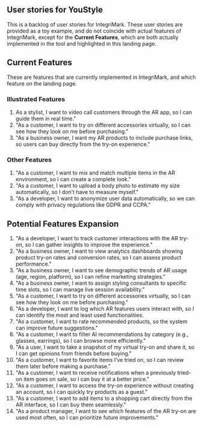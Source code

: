 ## User stories for YouStyle
This is a backlog of user stories for IntegriMark. These user stories are provided as a toy example, and do not coincide with actual features of IntegriMark, except for the **Current Features**, which are both actually implemented in the tool and highlighted in this landing page.

## Current Features

These are features that are currently implemented in IntegriMark, and which feature on the landing page.

### Illustrated Features

1. As a stylist, I want to video call customers through the AR app, so I can guide them in real time."
2. "As a customer, I want to try on different accessories virtually, so I can see how they look on me before purchasing."
3. "As a business owner, I want my AR products to include purchase links, so users can buy directly from the try-on experience."


### Other Features
1. "As a customer, I want to mix and match multiple items in the AR environment, so I can create a complete look."
2. "As a customer, I want to upload a body photo to estimate my size automatically, so I don’t have to measure myself."
3. "As a developer, I want to anonymize user data automatically, so we can comply with privacy regulations like GDPR and CCPA."


## Potential Features Expansion

1. "As a developer, I want to track customer interactions with the AR try-on, so I can gather insights to improve the experience."
2. "As a business owner, I want to view analytics dashboards showing product try-on rates and conversion rates, so I can assess product performance."
3. "As a business owner, I want to see demographic trends of AR usage (age, region, platform), so I can refine marketing strategies."
4. "As a business owner, I want to assign styling consultants to specific time slots, so I can manage live session availability."
5. "As a customer, I want to try on different accessories virtually, so I can see how they look on me before purchasing."
6. "As a developer, I want to log which AR features users interact with, so I can identify the most and least used functionalities.
7. "As a customer, I want to rate recommended products, so the system can improve future suggestions."
8. "As a customer, I want to filter AI recommendations by category (e.g., glasses, earrings), so I can browse more efficiently."
9. "As a user, I want to take a snapshot of my virtual try-on and share it, so I can get opinions from friends before buying."
10. "As a customer, I want to favorite items I’ve tried on, so I can review them later before making a purchase."
11. "As a customer, I want to receive notifications when a previously tried-on item goes on sale, so I can buy it at a better price."
12. "As a customer, I want to access the try-on experience without creating an account, so I can quickly try products as a guest."
13. "As a customer, I want to add items to a shopping cart directly from the AR interface, so I can buy them seamlessly."
14. "As a product manager, I want to see which features of the AR try-on are used most often, so I can prioritize future improvements."
